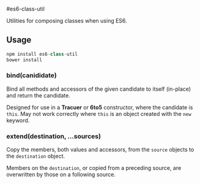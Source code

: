 #es6-class-util

Utilities for composing classes when using ES6.

## Usage

```javascript
npm install es6-class-util
bower install
```

### bind(canididate)

Bind all methods and accessors of the given candidate to itself (in-place) and return the candidate.

Designed for use in a **Tracuer** or **6to5** constructor, where the candidate is `this`. May not work correctly where
`this` is an object created with the `new` keyword.

### extend(destination, ...sources)

Copy the members, both values and accessors, from the `source` objects to the `destination` object.

Members on the `destination`, or copied from a preceding source, are overwritten by those on a following source.